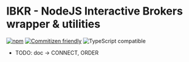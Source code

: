 # IBKR - NodeJS Interactive Brokers wrapper & utilities

[![npm](https://img.shields.io/npm/dt/@stoqey/ibkr.svg)](http://www.npmtrends.com/@stoqey/ibkr)
[![Commitizen friendly](https://img.shields.io/badge/commitizen-friendly-brightgreen.svg)](http://commitizen.github.io/cz-cli/)
![TypeScript compatible](https://img.shields.io/badge/typescript-compatible-brightgreen.svg)


- TODO: doc -> CONNECT, ORDER

